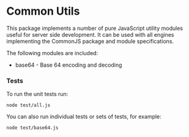 # Common Utils

This package implements a number of pure JavaScript utility modules useful for server side development. 
It can be used with all engines implementing the CommonJS package and module specifications.

The following modules are included:

* base64 - Base 64 encoding and decoding

### Tests

To run the unit tests run:

    node test/all.js

You can also run individual tests or sets of tests, for example:

 	node test/base64.js

